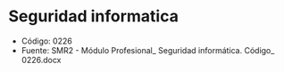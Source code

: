 # Seguridad informatica

- Código: 0226
- Fuente: SMR2 - Módulo Profesional_ Seguridad informática.  Código_ 0226.docx

